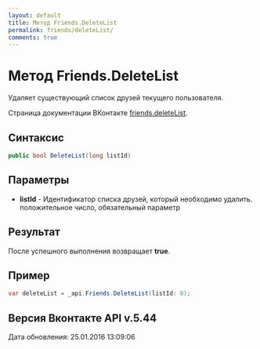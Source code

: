 ```yaml
---
layout: default
title: Метод Friends.DeleteList
permalink: friends/deleteList/
comments: true
---
```

# Метод Friends.DeleteList
Удаляет существующий список друзей текущего пользователя.

Страница документации ВКонтакте [friends.deleteList](https://vk.com/dev/friends.deleteList).

## Синтаксис
``` csharp
public bool DeleteList(long listId)
```

## Параметры
+ **listId** - Идентификатор списка друзей, который необходимо удалить. положительное число, обязательный параметр

## Результат
После успешного выполнения возвращает **true**.

## Пример
``` csharp
var deleteList = _api.Friends.DeleteList(listId: 0);
```

## Версия Вконтакте API v.5.44
Дата обновления: 25.01.2016 13:09:06
